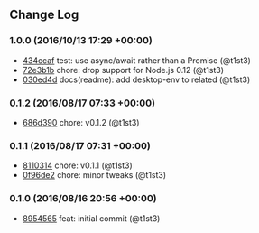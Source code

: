 ## Change Log

### 1.0.0 (2016/10/13 17:29 +00:00)
- [434ccaf](https://github.com/t1st3/is-mate/commit/434ccafb962f0b625a255493d031a85b6fcab518) test: use async/await rather than a Promise (@t1st3)
- [72e3b1b](https://github.com/t1st3/is-mate/commit/72e3b1bb9433b1a66c50bb0faa3c94314d54ed1f) chore: drop support for Node.js 0.12 (@t1st3)
- [030ed4d](https://github.com/t1st3/is-mate/commit/030ed4d9ad7ba4bafa32a5c258939445d1f695c8) docs(readme): add desktop-env to related (@t1st3)

### 0.1.2 (2016/08/17 07:33 +00:00)
- [686d390](https://github.com/t1st3/is-mate/commit/686d3905affb8679f3d476070a2c521f7968e3ec) chore: v0.1.2 (@t1st3)

### 0.1.1 (2016/08/17 07:31 +00:00)
- [8110314](https://github.com/t1st3/is-mate/commit/81103140e8dbf1b65c40f85c35bac3e5064922d5) chore: v0.1.1 (@t1st3)
- [0f96de2](https://github.com/t1st3/is-mate/commit/0f96de202a04e6655199b2bca1be567c17e0728e) chore: minor tweaks (@t1st3)

### 0.1.0 (2016/08/16 20:56 +00:00)
- [8954565](https://github.com/t1st3/is-mate/commit/89545654140677d7bda009d3a8ebe51144529aee) feat: initial commit (@t1st3)